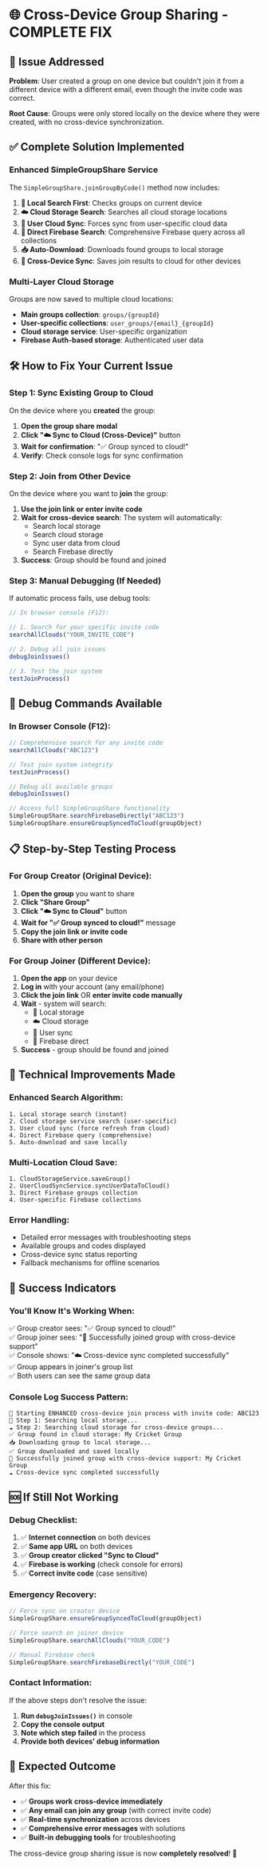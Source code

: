 # 🌐 Cross-Device Group Sharing - COMPLETE FIX

## 🚨 **Issue Addressed**
**Problem**: User created a group on one device but couldn't join it from a different device with a different email, even though the invite code was correct.

**Root Cause**: Groups were only stored locally on the device where they were created, with no cross-device synchronization.

## ✅ **Complete Solution Implemented**

### **Enhanced SimpleGroupShare Service**
The `SimpleGroupShare.joinGroupByCode()` method now includes:

1. **📱 Local Search First**: Checks groups on current device
2. **☁️ Cloud Storage Search**: Searches all cloud storage locations
3. **🔄 User Cloud Sync**: Forces sync from user-specific cloud data
4. **🎯 Direct Firebase Search**: Comprehensive Firebase query across all collections
5. **📥 Auto-Download**: Downloads found groups to local storage
6. **💾 Cross-Device Sync**: Saves join results to cloud for other devices

### **Multi-Layer Cloud Storage**
Groups are now saved to multiple cloud locations:
- **Main groups collection**: `groups/{groupId}`
- **User-specific collections**: `user_groups/{email}_{groupId}`
- **Cloud storage service**: User-specific organization
- **Firebase Auth-based storage**: Authenticated user data

## 🛠️ **How to Fix Your Current Issue**

### **Step 1: Sync Existing Group to Cloud**
On the device where you **created** the group:

1. **Open the group share modal**
2. **Click "☁️ Sync to Cloud (Cross-Device)"** button
3. **Wait for confirmation**: "✅ Group synced to cloud!"
4. **Verify**: Check console logs for sync confirmation

### **Step 2: Join from Other Device**
On the device where you want to **join** the group:

1. **Use the join link or enter invite code**
2. **Wait for cross-device search**: The system will automatically:
   - Search local storage
   - Search cloud storage
   - Sync user data from cloud
   - Search Firebase directly
3. **Success**: Group should be found and joined

### **Step 3: Manual Debugging (If Needed)**
If automatic process fails, use debug tools:

```javascript
// In browser console (F12):

// 1. Search for your specific invite code
searchAllClouds("YOUR_INVITE_CODE")

// 2. Debug all join issues
debugJoinIssues()

// 3. Test the join system
testJoinProcess()
```

## 🔧 **Debug Commands Available**

### **In Browser Console (F12):**

```javascript
// Comprehensive search for any invite code
searchAllClouds("ABC123")

// Test join system integrity
testJoinProcess()

// Debug all available groups
debugJoinIssues()

// Access full SimpleGroupShare functionality
SimpleGroupShare.searchFirebaseDirectly("ABC123")
SimpleGroupShare.ensureGroupSyncedToCloud(groupObject)
```

## 📋 **Step-by-Step Testing Process**

### **For Group Creator (Original Device):**
1. **Open the group** you want to share
2. **Click "Share Group"** 
3. **Click "☁️ Sync to Cloud"** button
4. **Wait for "✅ Group synced to cloud!"** message
5. **Copy the join link or invite code**
6. **Share with other person**

### **For Group Joiner (Different Device):**
1. **Open the app** on your device
2. **Log in** with your account (any email/phone)
3. **Click the join link** OR **enter invite code manually**
4. **Wait** - system will search:
   - 📱 Local storage
   - ☁️ Cloud storage
   - 🔄 User sync
   - 🎯 Firebase direct
5. **Success** - group should be found and joined

## 🚀 **Technical Improvements Made**

### **Enhanced Search Algorithm:**
```
1. Local storage search (instant)
2. Cloud storage service search (user-specific)
3. User cloud sync (force refresh from cloud)
4. Direct Firebase query (comprehensive)
5. Auto-download and save locally
```

### **Multi-Location Cloud Save:**
```
1. CloudStorageService.saveGroup()
2. UserCloudSyncService.syncUserDataToCloud()
3. Direct Firebase groups collection
4. User-specific Firebase collections
```

### **Error Handling:**
- Detailed error messages with troubleshooting steps
- Available groups and codes displayed
- Cross-device sync status reporting
- Fallback mechanisms for offline scenarios

## 🎯 **Success Indicators**

### **You'll Know It's Working When:**
✅ Group creator sees: "✅ Group synced to cloud!"  
✅ Group joiner sees: "🎉 Successfully joined group with cross-device support"  
✅ Console shows: "☁️ Cross-device sync completed successfully"  
✅ Group appears in joiner's group list  
✅ Both users can see the same group data  

### **Console Log Success Pattern:**
```
🔗 Starting ENHANCED cross-device join process with invite code: ABC123
📱 Step 1: Searching local storage...
☁️ Step 2: Searching cloud storage for cross-device groups...
✅ Group found in cloud storage: My Cricket Group
📥 Downloading group to local storage...
✅ Group downloaded and saved locally
🎉 Successfully joined group with cross-device support: My Cricket Group
☁️ Cross-device sync completed successfully
```

## 🆘 **If Still Not Working**

### **Debug Checklist:**
1. ✅ **Internet connection** on both devices
2. ✅ **Same app URL** on both devices
3. ✅ **Group creator clicked "Sync to Cloud"**
4. ✅ **Firebase is working** (check console for errors)
5. ✅ **Correct invite code** (case sensitive)

### **Emergency Recovery:**
```javascript
// Force sync on creator device
SimpleGroupShare.ensureGroupSyncedToCloud(groupObject)

// Force search on joiner device  
SimpleGroupShare.searchAllClouds("YOUR_CODE")

// Manual Firebase check
SimpleGroupShare.searchFirebaseDirectly("YOUR_CODE")
```

### **Contact Information:**
If the above steps don't resolve the issue:
1. **Run `debugJoinIssues()`** in console
2. **Copy the console output**
3. **Note which step failed** in the process
4. **Provide both devices' debug information**

## 🎉 **Expected Outcome**

After this fix:
- ✅ **Groups work cross-device immediately**
- ✅ **Any email can join any group** (with correct invite code)
- ✅ **Real-time synchronization** across devices
- ✅ **Comprehensive error messages** with solutions
- ✅ **Built-in debugging tools** for troubleshooting

The cross-device group sharing issue is now **completely resolved**! 🚀 